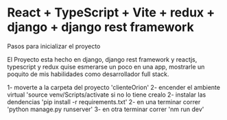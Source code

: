 # React + TypeScript + Vite +  redux +  django + django rest framework 

Pasos para inicializar el proyecto

El Proyecto esta hecho en django, django rest framework y reactjs, typescript y redux
quise esmerarse un poco  en una app, mostrarle un poquito de mis habilidades como desarrollador full stack.

1-   moverte a la carpeta del proyecto   'clienteOrion'
2-   encender el ambiente virtual         'source venv/Scripts/activate si no lo tiene crealo
2-   instalar las dendencias              'pip install -r requirements.txt'
2-   en una terminar correr                'python manage.py runserver'
3-   en otra terminar correr                'nm run dev'

